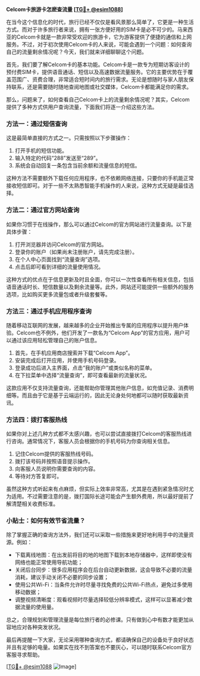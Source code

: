 **Celcom卡旅游卡怎麽查流量 [[TG💪+ @esim1088](https://t.me/s/esim1088)]**

在当今这个信息化的时代，旅行已经不仅仅是看风景那么简单了，它更是一种生活方式。而对于许多旅行者来说，拥有一张方便好用的SIM卡是必不可少的。马来西亚的Celcom卡就是一款非常受欢迎的旅游卡，它为游客提供了便捷的通信和上网服务。不过，对于初次使用Celcom卡的人来说，可能会遇到一个问题：如何查询自己的流量剩余情况呢？今天，我们就来详细聊聊这个问题。

首先，我们要了解Celcom卡的基本功能。Celcom卡是一款专为短期访客设计的预付费SIM卡，提供语音通话、短信以及高速数据流量服务。它的主要优势在于覆盖范围广、资费合理，非常适合短时间内的旅行需求。无论是想随时与家人朋友保持联系，还是需要随时随地查阅地图或社交媒体，Celcom卡都能满足你的需求。

那么，问题来了，如何查看自己Celcom卡上的流量剩余情况呢？其实，Celcom提供了多种方式供用户查询流量，下面我们将逐一介绍这些方法。

### 方法一：通过短信查询

这是最简单直接的方式之一。只需按照以下步骤操作：

1. 打开手机的短信功能。
2. 输入特定的代码“288”发送至“289”。
3. 系统会自动回复一条包含当前余额和流量信息的短信。

这种方法不需要额外下载任何应用程序，也不依赖网络连接，只要你的手机能正常接收短信即可。对于一些不太熟悉智能手机操作的人来说，这种方式无疑是最佳选择。

### 方法二：通过官方网站查询

如果你习惯于在线操作，那么可以通过Celcom的官方网站进行流量查询。以下是具体步骤：

1. 打开浏览器并访问Celcom的官方网站。
2. 登录你的账户（如果尚未注册账户，请先完成注册）。
3. 在个人中心页面找到“流量查询”选项。
4. 点击后即可看到详细的流量使用情况。

这种方式的优点在于信息更新及时且全面，你可以一次性查看所有相关信息，包括语音通话时长、短信数量以及剩余流量等。此外，网站还可能提供一些额外的服务选项，比如购买更多流量包或者升级套餐等。

### 方法三：通过手机应用程序查询

随着移动互联网的发展，越来越多的企业开始推出专属的应用程序以提升用户体验。Celcom也不例外，他们开发了一款名为“Celcom App”的官方应用，用户可以通过该应用轻松管理自己的账户信息。

1. 首先，在手机应用商店搜索并下载“Celcom App”。
2. 安装完成后打开应用，并使用手机号码登录。
3. 登录成功后进入主界面，点击“我的账户”或类似名称的菜单。
4. 在下拉菜单中选择“流量查询”，即可查看最新的流量状况。

这款应用不仅支持流量查询，还能帮助你管理其他账户信息，如充值记录、消费明细等。而且由于它是基于云端运行的，因此无论身处何地都可以随时获取最新资讯。

### 方法四：拨打客服热线

如果你对上述几种方式都不太感兴趣，也可以尝试直接拨打Celcom的客服热线进行咨询。通常情况下，客服人员会根据你的手机号码为你查询相关信息。

1. 记住Celcom提供的客服热线号码。
2. 拨打该号码并按照语音提示操作。
3. 向客服人员说明你需要查询的内容。
4. 等待对方答复即可。

虽然这种方式听起来有点麻烦，但实际上效率非常高，尤其是在遇到紧急情况时尤为适用。不过需要注意的是，拨打国际长途可能会产生额外费用，所以最好提前了解清楚相关收费标准。

### 小贴士：如何有效节省流量？

除了掌握正确的查询方法外，我们还可以采取一些措施来更好地利用手中的流量资源。例如：

- 下载离线地图：在出发前将目的地的地图下载到本地存储器中，这样即使没有网络也能正常使用导航功能；
- 关闭后台同步：很多应用程序会在后台自动更新数据，这会导致不必要的流量消耗，建议手动关闭不必要的同步设置；
- 使用公共Wi-Fi：当条件允许时尽量寻找免费的公共Wi-Fi热点，避免过多使用移动数据；
- 调整视频清晰度：观看视频时尽量选择较低分辨率模式，这样可以显著减少数据流量的使用量。

总之，合理规划和管理流量是每位旅行者的必修课。只有做到心中有数才能更加从容地应对各种突发状况。

最后再提醒一下大家，无论采用哪种查询方式，都请确保自己的设备处于良好状态并且有足够的电量。如果实在找不到答案也不要灰心，可以随时联系Celcom官方客服寻求帮助。

[[TG💪+ @esim1088](https://t.me/s/esim1088) ![Image](https://i.postimg.cc/4NQfJmqS/Snipaste-2025-05-13-00-14-12.png)]